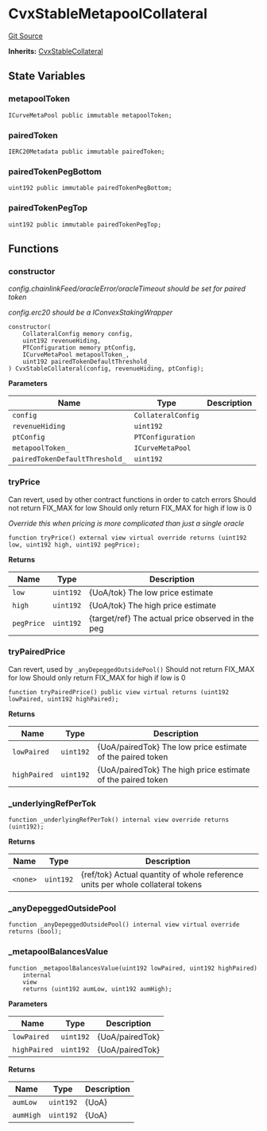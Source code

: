 # CvxStableMetapoolCollateral
[Git Source](https://github.com/larrythecucumber321/protocol/blob/0e60393685a4ae7994ac986273cdfa4cf9c069ed/contracts/plugins/assets/convex/CvxStableMetapoolCollateral.sol)

**Inherits:**
[CvxStableCollateral](/tools/docgen/src/contracts/plugins/assets/convex/CvxStableCollateral.sol/contract.CvxStableCollateral.md)


## State Variables
### metapoolToken

```solidity
ICurveMetaPool public immutable metapoolToken;
```


### pairedToken

```solidity
IERC20Metadata public immutable pairedToken;
```


### pairedTokenPegBottom

```solidity
uint192 public immutable pairedTokenPegBottom;
```


### pairedTokenPegTop

```solidity
uint192 public immutable pairedTokenPegTop;
```


## Functions
### constructor

*config.chainlinkFeed/oracleError/oracleTimeout should be set for paired token*

*config.erc20 should be a IConvexStakingWrapper*


```solidity
constructor(
    CollateralConfig memory config,
    uint192 revenueHiding,
    PTConfiguration memory ptConfig,
    ICurveMetaPool metapoolToken_,
    uint192 pairedTokenDefaultThreshold_
) CvxStableCollateral(config, revenueHiding, ptConfig);
```
**Parameters**

|Name|Type|Description|
|----|----|-----------|
|`config`|`CollateralConfig`||
|`revenueHiding`|`uint192`||
|`ptConfig`|`PTConfiguration`||
|`metapoolToken_`|`ICurveMetaPool`||
|`pairedTokenDefaultThreshold_`|`uint192`||


### tryPrice

Can revert, used by other contract functions in order to catch errors
Should not return FIX_MAX for low
Should only return FIX_MAX for high if low is 0

*Override this when pricing is more complicated than just a single oracle*


```solidity
function tryPrice() external view virtual override returns (uint192 low, uint192 high, uint192 pegPrice);
```
**Returns**

|Name|Type|Description|
|----|----|-----------|
|`low`|`uint192`|{UoA/tok} The low price estimate|
|`high`|`uint192`|{UoA/tok} The high price estimate|
|`pegPrice`|`uint192`|{target/ref} The actual price observed in the peg|


### tryPairedPrice

Can revert, used by `_anyDepeggedOutsidePool()`
Should not return FIX_MAX for low
Should only return FIX_MAX for high if low is 0


```solidity
function tryPairedPrice() public view virtual returns (uint192 lowPaired, uint192 highPaired);
```
**Returns**

|Name|Type|Description|
|----|----|-----------|
|`lowPaired`|`uint192`|{UoA/pairedTok} The low price estimate of the paired token|
|`highPaired`|`uint192`|{UoA/pairedTok} The high price estimate of the paired token|


### _underlyingRefPerTok


```solidity
function _underlyingRefPerTok() internal view override returns (uint192);
```
**Returns**

|Name|Type|Description|
|----|----|-----------|
|`<none>`|`uint192`|{ref/tok} Actual quantity of whole reference units per whole collateral tokens|


### _anyDepeggedOutsidePool


```solidity
function _anyDepeggedOutsidePool() internal view virtual override returns (bool);
```

### _metapoolBalancesValue


```solidity
function _metapoolBalancesValue(uint192 lowPaired, uint192 highPaired)
    internal
    view
    returns (uint192 aumLow, uint192 aumHigh);
```
**Parameters**

|Name|Type|Description|
|----|----|-----------|
|`lowPaired`|`uint192`|{UoA/pairedTok}|
|`highPaired`|`uint192`|{UoA/pairedTok}|

**Returns**

|Name|Type|Description|
|----|----|-----------|
|`aumLow`|`uint192`|{UoA}|
|`aumHigh`|`uint192`|{UoA}|


